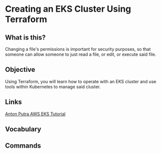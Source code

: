 # Creating an EKS Cluster Using Terraform
## What is this?
Changing a file's permissions is important for security purposes, so that someone can allow someone to just read a file, or edit, or execute said file.

## Objective
Using Terraform, you will learn how to operate with an EKS cluster and use tools within Kubernetes to manage said cluster.



## Links
[Anton Putra AWS EKS Tutorial](https://www.youtube.com/playlist?list=PLiMWaCMwGJXnKY6XmeifEpjIfkWRo9v2l)


## Vocabulary

## Commands

